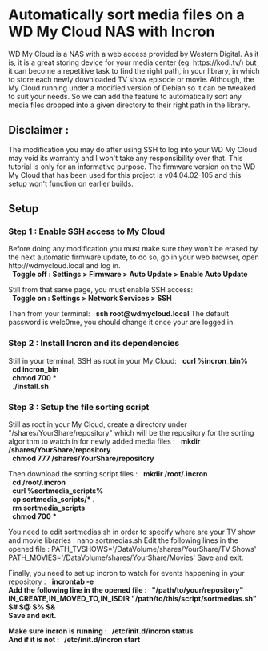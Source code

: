 # Automatically sort media files on a WD My Cloud NAS with Incron

<p>
WD My Cloud is a NAS with a web access provided by Western Digital.
As it is, it is a great storing device for your media center
(eg: https://kodi.tv/) but it can become a repetitive task to find
the right path, in your library, in which to store each newly
downloaded TV show episode or movie. Although, the My Cloud running
under a modified version of Debian so it can be tweaked to suit
your needs. So we can add the feature to automatically sort any
media files dropped into a given directory to their right path in
the library.
</p>

<h2>Disclaimer :</h2>
<p>
The modification you may do after using SSH to log into your WD My
Cloud may void its warranty and I won't take any responsibility
over that. This tutorial is only for an informative purpose.
The firmware version on the WD My Cloud that has been used for this
project is v04.04.02-105 and this setup won't function on earlier
builds.
</p>

<h2>Setup</h2>
<h3>Step 1 : Enable SSH access to My Cloud</h3>
<p>
Before doing any modification you must make sure they won't be
erased by the next automatic firmware update, to do so, go in your
web browser, open http://wdmycloud.local and log in.<br/>
&nbsp;&nbsp;<b>Toggle off : Settings > Firmware > Auto Update > Enable Auto Update </b><br/>
</p>
<p>
Still from that same page, you must enable SSH access:<br/>
&nbsp;&nbsp;<b>Toggle on : Settings > Network Services > SSH</b>
</p>
Then from your terminal:
&nbsp;&nbsp;<b>ssh root@wdmycloud.local</b>
The default password is welc0me, you should change it once your are
logged in.
</p>

<h3>Step 2 : Install Incron and its dependencies</h3>
<p>
Still in your terminal, SSH as root in your My Cloud:
&nbsp;&nbsp;<b>curl %incron_bin%</b><br/>
&nbsp;&nbsp;<b>cd incron_bin</b><br/>
&nbsp;&nbsp;<b>chmod 700 *</b><br/>
&nbsp;&nbsp;<b>./install.sh</b><br/>
</p>

<h3>Step 3 : Setup the file sorting script</h3>
<p>
Still as root in your My Cloud, create a directory under
"/shares/YourShare/repository" which will be the repository for the
sorting algorithm to watch in for newly added media files :
&nbsp;&nbsp;<b>mkdir /shares/YourShare/repository</b><br/>
&nbsp;&nbsp;<b>chmod 777 /shares/YourShare/repository</b><br/>

Then download the sorting script files :
&nbsp;&nbsp;<b>mkdir /root/.incron</b><br/>
&nbsp;&nbsp;<b>cd /root/.incron</b><br/>
&nbsp;&nbsp;<b>curl %sortmedia_scripts%</b><br/>
&nbsp;&nbsp;<b>cp sortmedia_scripts/* .</b><br/>
&nbsp;&nbsp;<b>rm sortmedia_scripts</b><br/>
&nbsp;&nbsp;<b>chmod 700 *</b><br/>

You need to edit sortmedias.sh in order to specify where are your
TV show and movie libraries :
nano sortmedias.sh
Edit the following lines in the opened file :
  PATH_TVSHOWS='/DataVolume/shares/YourShare/TV Shows'
  PATH_MOVIES='/DataVolume/shares/YourShare/Movies'
Save and exit.

Finally, you need to set up incron to watch for events happening in
your repository :
&nbsp;&nbsp;<b>incrontab -e<b></br>
Add the following line in the opened file :
&nbsp;&nbsp;<b>"/path/to/your/repository" IN_CREATE,IN_MOVED_TO,IN_ISDIR "/path/to/this/script/sortmedias.sh" $# $@ $% $&</b><br/>
Save and exit.

Make sure incron is running :
&nbsp;&nbsp;<b>/etc/init.d/incron status<b></br>
And if it is not :
&nbsp;&nbsp;<b>/etc/init.d/incron start<b></br>
</p>

